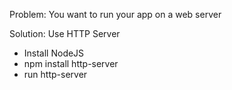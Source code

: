 Problem: You want to run your app on a web server

Solution: Use HTTP Server
 - Install NodeJS
 - npm install http-server
 - run http-server
 


